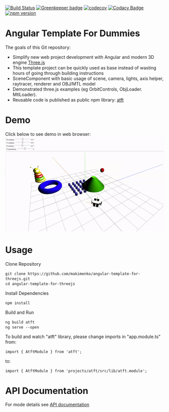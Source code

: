 [![Build Status](https://api.travis-ci.com/makimenko/angular-template-for-threejs.svg?branch=master)](https://travis-ci.com/makimenko/angular-template-for-threejs)
[![Greenkeeper badge](https://badges.greenkeeper.io/makimenko/angular-template-for-threejs.svg)](https://greenkeeper.io/)
[![codecov](https://codecov.io/gh/makimenko/angular-template-for-threejs/branch/master/graph/badge.svg)](https://codecov.io/gh/makimenko/angular-template-for-threejs)
[![Codacy Badge](https://api.codacy.com/project/badge/Grade/94e8d8689ae546d7a3e077ff3b5c5192)](https://app.codacy.com/app/mihails.akimenko/angular-template-for-threejs?utm_source=github.com&utm_medium=referral&utm_content=makimenko/angular-template-for-threejs&utm_campaign=Badge_Grade_Dashboard)
[![npm version](https://badge.fury.io/js/atft.svg)](https://badge.fury.io/js/atft)

# Angular Template For Dummies

The goals of this Git repository:
- Simplify new web project development with Angular and modern 3D engine [Three.js](https://threejs.org)
- This template project can be quickly used as base instead of wasting hours of going through building instructions
- SceneComponent with basic usage of scene, camera, lights, axis helper, raytracer, renderer and OBJ/MTL model
- Demonstrated three.js examples (eg OrbitControls, ObjLoader. MtlLoader).
- Reusable code is published as public npm library: [atft](https://www.npmjs.com/package/atft)


# Demo
Click below to see demo in web browser:<br>
<a href="https://makimenko.github.io/angular-template-for-threejs/demo"><img src="https://raw.githubusercontent.com/makimenko/files/master/angular-template-for-threejs/images/demo.gif"></a>

# Usage

Clone Repository
```
git clone https://github.com/makimenko/angular-template-for-threejs.git
cd angular-template-for-threejs
```

Install Dependencies
```
npm install
```

Build and Run
```
ng build atft
ng serve --open
```

To build and watch "atft" library, please change imports in "app.module.ts" from:
```
import { AtftModule } from 'atft';
```
to:
```
import { AtftModule } from 'projects/atft/src/lib/atft.module';
```


# API Documentation
For mode details see [API documentation](https://makimenko.github.io/angular-template-for-threejs)
